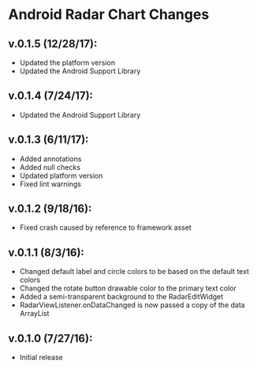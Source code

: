 # Android Radar Chart Changes

## v.0.1.5 (12/28/17):

   * Updated the platform version
   * Updated the Android Support Library

## v.0.1.4 (7/24/17):

   * Updated the Android Support Library

## v.0.1.3 (6/11/17):

   * Added annotations
   * Added null checks
   * Updated platform version
   * Fixed lint warnings

## v.0.1.2 (9/18/16):

   * Fixed crash caused by reference to framework asset

## v.0.1.1 (8/3/16):

   * Changed default label and circle colors to be based on the default text colors
   * Changed the rotate button drawable color to the primary text color
   * Added a semi-transparent background to the RadarEditWidget
   * RadarViewListener.onDataChanged is now passed a copy of the data ArrayList

## v.0.1.0 (7/27/16):

   * Initial release
